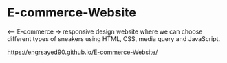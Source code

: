 # E-commerce-Website
<-- E-commerce -> responsive design website where we can choose different types of sneakers using HTML, CSS, media query and JavaScript.

https://engrsayed90.github.io/E-commerce-Website/
